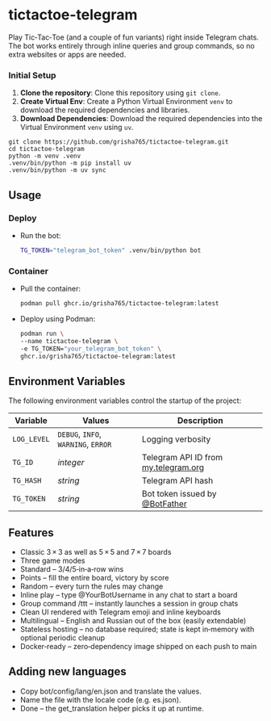 # tictactoe-telegram
Play Tic‑Tac‑Toe (and a couple of fun variants) right inside Telegram chats. The bot works entirely through inline queries and group commands, so no extra websites or apps are needed.

### Initial Setup

1. **Clone the repository**: Clone this repository using `git clone`.
2. **Create Virtual Env**: Create a Python Virtual Environment `venv` to download the required dependencies and libraries.
3. **Download Dependencies**: Download the required dependencies into the Virtual Environment `venv` using `uv`.

```shell
git clone https://github.com/grisha765/tictactoe-telegram.git
cd tictactoe-telegram
python -m venv .venv
.venv/bin/python -m pip install uv
.venv/bin/python -m uv sync
```

## Usage

### Deploy

- Run the bot:
    ```bash
    TG_TOKEN="telegram_bot_token" .venv/bin/python bot
    ```

### Container

- Pull the container:
    ```bash
    podman pull ghcr.io/grisha765/tictactoe-telegram:latest
    ```

- Deploy using Podman:
    ```bash
    podman run \
    --name tictactoe-telegram \
    -e TG_TOKEN="your_telegram_bot_token" \
    ghcr.io/grisha765/tictactoe-telegram:latest
    ```

## Environment Variables

The following environment variables control the startup of the project:

| Variable       | Values                              | Description                                                             |
| -------------- | ----------------------------------- | ----------------------------------------------------------------------- |
| `LOG_LEVEL`    | `DEBUG`, `INFO`, `WARNING`, `ERROR` | Logging verbosity                                                       |
| `TG_ID`        | *integer*                           | Telegram API ID from [my.telegram.org](https://my.telegram.org) |
| `TG_HASH`      | *string*                            | Telegram API hash                                                       |
| `TG_TOKEN`     | *string*                            | Bot token issued by [@BotFather](https://t.me/BotFather)                |

## Features

- Classic 3 × 3 as well as 5 × 5 and 7 × 7 boards
- Three game modes
- Standard – 3/4/5‑in‑a‑row wins
- Points – fill the entire board, victory by score
- Random – every turn the rules may change
- Inline play – type @YourBotUsername in any chat to start a board
- Group command /ttt – instantly launches a session in group chats
- Clean UI rendered with Telegram emoji and inline keyboards
- Multilingual – English and Russian out of the box (easily extendable)
- Stateless hosting – no database required; state is kept in‑memory with optional periodic cleanup
- Docker‑ready – zero‑dependency image shipped on each push to main

## Adding new languages

- Copy bot/config/lang/en.json and translate the values.
- Name the file with the locale code (e.g. es.json).
- Done – the get_translation helper picks it up at runtime.
